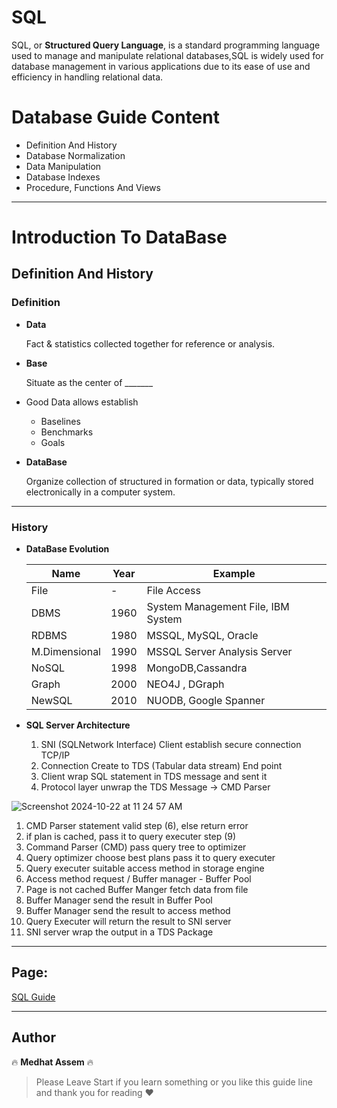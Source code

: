 # SQL

SQL, or **Structured Query Language**, is a standard programming language used to manage and manipulate relational databases,SQL is widely used for database management in various applications due to its ease of use and efficiency in handling relational data.

# Database Guide Content

- Definition And History
- Database Normalization
- Data Manipulation
- Database Indexes
- Procedure, Functions And Views

---
# Introduction To DataBase

## Definition And History

### Definition

- **Data**
    
    Fact & statistics collected together for reference or analysis.
    
- **Base**
    
    Situate as the center of _______
    

- Good Data allows establish
    - Baselines
    - Benchmarks
    - Goals
- **DataBase**
    
    Organize collection of structured in formation or data, typically stored electronically  in a computer system.
    

---

### History

- **DataBase Evolution**
    
    
    | Name | Year | Example |
    | --- | --- | --- |
    | File | - | File Access |
    | DBMS | 1960 | System Management File, IBM System |
    | RDBMS | 1980 | MSSQL, MySQL, Oracle |
    | M.Dimensional | 1990 | MSSQL Server Analysis Server |
    | NoSQL | 1998 | MongoDB,Cassandra |
    | Graph | 2000 | NEO4J , DGraph |
    | NewSQL | 2010 | NUODB, Google Spanner |

- **SQL Server Architecture**
    1. SNI (SQLNetwork Interface) Client establish secure connection TCP/IP
    2. Connection Create to TDS (Tabular data stream) End point
    3. Client wrap SQL statement in TDS message and sent it
    4. Protocol layer unwrap the TDS Message → CMD Parser

![Screenshot 2024-10-22 at 11 24 57 AM](https://github.com/user-attachments/assets/c573bbe0-b09d-4d5a-8e04-1d693c9a9350)


1. CMD Parser statement valid step (6), else return error
2. if plan is cached, pass it to query executer step (9)
3. Command Parser (CMD) pass query tree to optimizer
4. Query optimizer choose best plans pass it to query executer
5. Query executer suitable access method in storage engine
6. Access method request / Buffer manager - Buffer Pool
7. Page is not cached Buffer Manger fetch data from file
8. Buffer Manager send the result in Buffer Pool
9. Buffer Manager send the result to access method
10. Query Executer will return the result to SNI server
11. SNI server wrap the output in a TDS Package
---


## Page:

[SQL Guide](https://www.notion.so/SQL-122cfab8a8898019ad1ec23267526f60?pvs=4)

---

## Author
🔥 **Medhat Assem** 🔥

> Please Leave Start if you learn something or you like this guide line and thank you for reading ❤️
>
